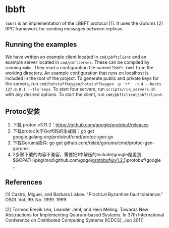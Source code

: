 # lbbft

`lbbft` is an implementation of the LBBFT protocol [1]. It uses the Gorums [2] RPC framework for sending messages between replicas.

## Running the examples

We have written an example client located in `cmd/pbftclient` and an example server located in `cmd/pbftserver`.
These can be compiled by running `make`.
They read a configuration file named `lbbft.toml` from the working directory.
An example configuration that runs on localhost is included in the root of the project.
To generate public and private keys for the servers, run `cmd/hotstuffkeygen/hotstuffkeygen -p 'r*' -n 4 --hosts 127.0.0.1 --tls keys`.
To start four servers, run `scripts/run_servers.sh` with any desired options.
To start the client, run `cmd/pbftclient/pbftclient`.

## Protoc安装
1. 下载 protoc v3.11.2：https://github.com/google/protobuf/releases
2. 下载protoc关于Go代码的生成器：go get google.golang.org/protobuf/cmd/protoc-gen-go
3. 下载Gorums插件: go get github.com/relab/gorums/cmd/protoc-gen-gorums
4. 2步骤下载的内容不兼容，需要把1中解压的include/google覆盖到$GOPATH\pkg\mod\github.com\gogo\protobuf@v1.2.1\protobuf\google。

## References

[1] Castro, Miguel, and Barbara Liskov. "Practical Byzantine fault tolerance." OSDI. Vol. 99. No. 1999. 1999.

[2] Tormod Erevik Lea, Leander Jehl, and Hein Meling. Towards New Abstractions for Implementing Quorum-based Systems. In 37th International Conference on Distributed Computing Systems (ICDCS), Jun 2017.
